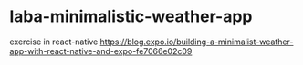 # laba-minimalistic-weather-app

exercise in react-native 
https://blog.expo.io/building-a-minimalist-weather-app-with-react-native-and-expo-fe7066e02c09
